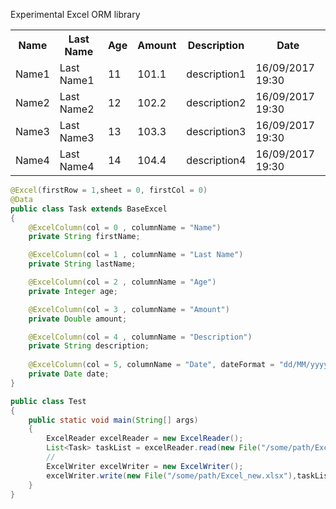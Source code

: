 Experimental Excel ORM library


<table>
  <tr>
    <th>Name</th>
    <th>Last Name</th>
    <th>Age</th>
    <th>Amount</th>
    <th>Description</th>
    <th>Date</th>
  </tr>
  <tr>
    <td>Name1</td>
    <td>Last Name1</td>
    <td>11</td>
    <td>101.1</td>
    <td>description1</td>
    <td>16/09/2017 19:30</td>
  </tr>
  <tr>
    <td>Name2</td>
    <td>Last Name2</td>
    <td>12</td>
    <td>102.2</td>
    <td>description2</td>
    <td>16/09/2017 19:30</td>
  </tr>
  <tr>
    <td>Name3</td>
    <td>Last Name3</td>
    <td>13</td>
    <td>103.3</td>
    <td>description3</td>
    <td>16/09/2017 19:30</td>
  </tr>
  <tr>
    <td>Name4</td>
    <td>Last Name4</td>
    <td>14</td>
    <td>104.4</td>
    <td>description4</td>
    <td>16/09/2017 19:30</td>
  </tr>
</table>


```java
@Excel(firstRow = 1,sheet = 0, firstCol = 0)
@Data
public class Task extends BaseExcel
{
    @ExcelColumn(col = 0 , columnName = "Name")
    private String firstName;

    @ExcelColumn(col = 1 , columnName = "Last Name")
    private String lastName;

    @ExcelColumn(col = 2 , columnName = "Age")
    private Integer age;

    @ExcelColumn(col = 3 , columnName = "Amount")
    private Double amount;

    @ExcelColumn(col = 4 , columnName = "Description")
    private String description;
    
    @ExcelColumn(col = 5, columnName = "Date", dateFormat = "dd/MM/yyyy HH:mm")
    private Date date;
}
```

```java
public class Test
{
    public static void main(String[] args)
    {
        ExcelReader excelReader = new ExcelReader();
        List<Task> taskList = excelReader.read(new File("/some/path/Excel.xlsx"), Task.class);
        //
        ExcelWriter excelWriter = new ExcelWriter();
        excelWriter.write(new File("/some/path/Excel_new.xlsx"),taskList,Task.class);
    }
}
```